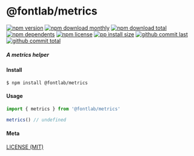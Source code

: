 # @fontlab/metrics

[![npm version][badge-npm-version]][url-npm]
[![npm download monthly][badge-npm-download-monthly]][url-npm]
[![npm download total][badge-npm-download-total]][url-npm]
[![npm dependents][badge-npm-dependents]][url-github]
[![npm license][badge-npm-license]][url-npm]
[![pp install size][badge-pp-install-size]][url-pp]
[![github commit last][badge-github-last-commit]][url-github]
[![github commit total][badge-github-commit-count]][url-github]

[//]: <> (Shields)
[badge-npm-version]: https://flat.badgen.net/npm/v/@fontlab/metrics
[badge-npm-download-monthly]: https://flat.badgen.net/npm/dm/@fontlab/metrics
[badge-npm-download-total]:https://flat.badgen.net/npm/dt/@fontlab/metrics
[badge-npm-dependents]: https://flat.badgen.net/npm/dependents/@fontlab/metrics
[badge-npm-license]: https://flat.badgen.net/npm/license/@fontlab/metrics
[badge-pp-install-size]: https://flat.badgen.net/packagephobia/install/@fontlab/metrics
[badge-github-last-commit]: https://flat.badgen.net/github/last-commit/hoyeungw/ject
[badge-github-commit-count]: https://flat.badgen.net/github/commits/hoyeungw/ject

[//]: <> (Link)
[url-npm]: https://npmjs.org/package/@fontlab/metrics
[url-pp]: https://packagephobia.now.sh/result?p=@fontlab/metrics
[url-github]: https://github.com/hoyeungw/ject

##### A metrics helper

#### Install
```console
$ npm install @fontlab/metrics
```

#### Usage
```js
import { metrics } from '@fontlab/metrics'

metrics() // undefined
```

#### Meta
[LICENSE (MIT)](LICENSE)
